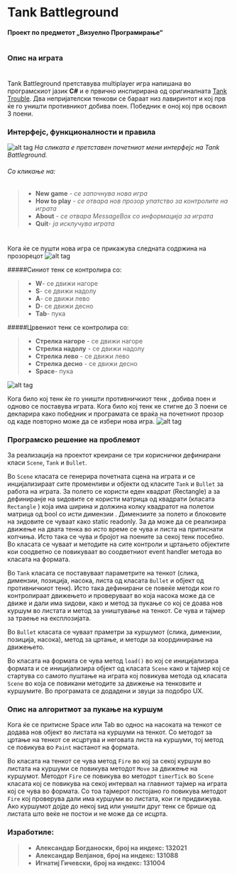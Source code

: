 ﻿# **Tank Battleground**

#### **Проект по предметот „Визуелно Програмирање“**

# 
# 
# 
### Опис на играта
# 
Tank Battleground претставува multiplayer игра напишана во програмскиот јазик  **C#** и е првично инспирирана од оригиналната [Tank Trouble](http://www.tanktrouble.com/). Два непријателски тенкови се бараат низ лавиринтот и кој прв ќе го уништи противникот добива поен. Победник е оној кој прв освоил 3 поени.


### Интерфејс, функционалности и правила

![alt tag](http://i62.tinypic.com/m7xq0z.png)
*На сликата е претставен почетниот мени интерфејс на Tank Battleground.*

###### Со кликање на:
> - **New game** - *се започнува нова игра*
> - **How to play** - *се отвара нов прозор упатство за контролите на играта*
> - **About** - *се отвара MessageBox со информација за играта*
> - **Quit**-  *ја исклучува играта*

# 
Кога ќе се пушти нова игра се прикажува следната содржина на прозорецот
![alt tag](http://i58.tinypic.com/25g9icy.png)

#####Синиот тенк се контролира со:
>-	**W**- се движи нагоре
>-	**S**- се движи надолу
>-	**A**-  се движи лево
>-	**D**- се движи десно
>-	**Tab**- пука

#####Црвениот тенк се контролира со:
>-	**Стрелка нагоре** - се движи нагоре
>-	**Стрелка надолу** - се движи надолу
>-	**Стрелка лево** - се движи лево
>-	**Стрелка десно** - се движи десно
>-	**Space**- пука

![alt tag](http://i59.tinypic.com/2m44sc5.jpg)

Кога било кој тенк ќе го уништи противничкиот тенк , добива поен и одново се поставува играта. Кога било кој тенк ке стигне до 3 поени се декларира како победник и програмата се враќа  на почетниот прозор од каде повторно може да се избери нова игра.
![alt tag](http://i62.tinypic.com/25r2i60.png)

### Програмско решение на проблемот
За реализација на проектот креирани се три кориснички дефинирани класи `Scene`, `Tank` и `Bullet`.

Во `Scene` класата се генерира почетната сцена на играта и се инцијализираат сите променливи и објекти од класите `Tank` и `Bullet` за работа на играта. За полето се користи еден квадрат (Rectangle) а за дефиниранје на ѕидовите се користи матрица од квадрати (класата `Rectangle` ) која има ширина и должина колку квадратот на полетои  матрица од bool со исти димензии  . Димензиите за полето и блоковите на зидовите се чуваат како static readonly. За да може да се реализира движење на двата тенка во исто време се чува и листа на притиснати копчиња. Исто така се чува и бројот на поените за секој тенк посебно. Во класата се чуваат и методите на сите контроли и цртањето објектите кои соодветно се повикуваат во соодветниот event handler метода во класата на формата.

Во `Tank` класата се поставуваат параметрите на тенкот (слика, димензии, позиција, насока, листа од класата `Bullet` и објект од противничкиот тенк). Исто така дефинирани се повеќе методи кои го контролираат движењето и проверуваат во која насока може да се движе и дали има ѕидови, како и метод за пукање со кој се доава нов куршум во листата и метод за уништување на тенкот. Се чува и тајмер за траење на експлозијата. 

Во `Bullet` класата се чуваат праметри за куршумот (слика, димензии, позиција, насока), метод за цртање, и методи за координирање на движењето.

Во класата на формата се чува метод `load()` во кој се иницијализира формата и се иницијализира објект од класата `Scene` како и тајмер кој се стартува со самото пуштање на играта кој повикува метода од класата `Scene` во која се повикани методите за движење на тенковите и куршумите. Во програмата се додадени и звуци за подобро UX.

### Опис на алгоритмот за пукање на куршум

Кога ќе се притисне Space или Tab во однос на насоката на тенкот се додава нов објект во листата на куршуми на тенкот. Со методот за цртање на тенкот се исцртува и неговата листа на куршуми, тој метод се повикува во `Paint` настанот на формата. 

Во класата на тенкот се чува метод `Fire` во кој за секој куршум во листата на куршуми се повикува методoт `Мove` за движење на куршумот. Методот  `Fire` се повикува во методот `timerTick` во `Scene` класата кој се повикува на секој интервал на главниот тајмер на играта кој се чува во формата. Со тоа тајмерот постојано го повикува методот `Fire` кој проверува дали има куршуми во листата,  кои ги придвижува. Ако куршумот дојде до некој ѕид или уништи друг тенк се брише од листата што веќе не постои и не може да се исцрта.

### Изработиле:

>- **Александар Богданоски, број на индекс: 132021**
>- **Александар Велјанов, број на индекс: 131088**
>- **Игнатиј Гичевски, број на индекс: 131004**



